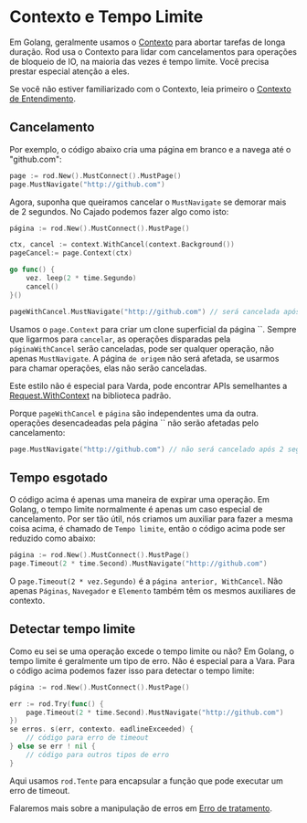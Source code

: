 # Contexto e Tempo Limite

Em Golang, geralmente usamos o [Contexto](https://golang.org/pkg/context/) para abortar tarefas de longa duração. Rod usa o Contexto para lidar com cancelamentos para operações de bloqueio de IO, na maioria das vezes é tempo limite. Você precisa prestar especial atenção a eles.

Se você não estiver familiarizado com o Contexto, leia primeiro o [Contexto de Entendimento](understand-context.md).

## Cancelamento

Por exemplo, o código abaixo cria uma página em branco e a navega até o "github.com":

```go
page := rod.New().MustConnect().MustPage()
page.MustNavigate("http://github.com")
```

Agora, suponha que queiramos cancelar o `MustNavigate` se demorar mais de 2 segundos. No Cajado podemos fazer algo como isto:

```go
página := rod.New().MustConnect().MustPage()

ctx, cancel := context.WithCancel(context.Background())
pageCancel:= page.Context(ctx)

go func() {
    vez. leep(2 * time.Segundo)
    cancel()
}()

pageWithCancel.MustNavigate("http://github.com") // será cancelada após 2 segundos
```

Usamos o `page.Context` para criar um clone superficial da página ``. Sempre que ligarmos para `cancelar`, as operações disparadas pela `páginaWithCancel` serão canceladas, pode ser qualquer operação, não apenas `MustNavigate`. A página `de origem` não será afetada, se usarmos para chamar operações, elas não serão canceladas.

Este estilo não é especial para Varda, pode encontrar APIs semelhantes a [Request.WithContext](https://golang.org/pkg/net/http/#Request.WithContext) na biblioteca padrão.

Porque `pageWithCancel` e `página` são independentes uma da outra. operações desencadeadas pela página `` não serão afetadas pelo cancelamento:

```go
page.MustNavigate("http://github.com") // não será cancelado após 2 segundos
```

## Tempo esgotado

O código acima é apenas uma maneira de expirar uma operação. Em Golang, o tempo limite normalmente é apenas um caso especial de cancelamento. Por ser tão útil, nós criamos um auxiliar para fazer a mesma coisa acima, é chamado de `Tempo limite`, então o código acima pode ser reduzido como abaixo:

```go
página := rod.New().MustConnect().MustPage()
page.Timeout(2 * time.Second).MustNavigate("http://github.com")
```

O `page.Timeout(2 * vez.Segundo)` é a `página anterior, WithCancel`. Não apenas `Páginas`, `Navegador` e `Elemento` também têm os mesmos auxiliares de contexto.

## Detectar tempo limite

Como eu sei se uma operação excede o tempo limite ou não? Em Golang, o tempo limite é geralmente um tipo de erro. Não é especial para a Vara. Para o código acima podemos fazer isso para detectar o tempo limite:

```go
página := rod.New().MustConnect().MustPage()

err := rod.Try(func() {
    page.Timeout(2 * time.Second).MustNavigate("http://github.com")
})
se erros. s(err, contexto. eadlineExceeded) {
    // código para erro de timeout
} else se err ! nil {
    // código para outros tipos de erro
}
```

Aqui usamos `rod.Tente` para encapsular a função que pode executar um erro de timeout.

Falaremos mais sobre a manipulação de erros em [Erro de tratamento](error-handling.md).
